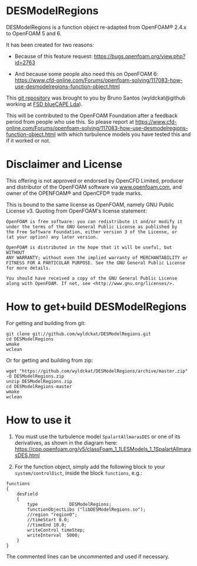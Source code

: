 DESModelRegions
===============

DESModelRegions is a function object re-adapted from OpenFOAM® 2.4.x to OpenFOAM 5 and 6.

It has been created for two reasons:

  * Because of this feature request: https://bugs.openfoam.org/view.php?id=2763

  * And because some people also need this on OpenFOAM 6: https://www.cfd-online.com/Forums/openfoam-solving/117083-how-use-desmodelregions-function-object.html

This [git repository](https://github.com/wyldckat/DESModelRegions) was brought to you by Bruno Santos (wyldckat@github working at [FSD blueCAPE Lda](http://www.bluecape.com.pt)).


This will be contributed to the OpenFOAM Foundation after a feedback period from people who use this. So please report at https://www.cfd-online.com/Forums/openfoam-solving/117083-how-use-desmodelregions-function-object.html with which turbulence models you have tested this and if it worked or not.



Disclaimer and License
======================

This offering is not approved or endorsed by OpenCFD Limited, producer and distributor of the OpenFOAM software via www.openfoam.com, and owner of the OPENFOAM®  and OpenCFD®  trade marks.

This is bound to the same license as OpenFOAM, namely GNU Public License v3. Quoting from OpenFOAM's license statement:

    OpenFOAM is free software: you can redistribute it and/or modify it
    under the terms of the GNU General Public License as published by
    the Free Software Foundation, either version 3 of the License, or
    (at your option) any later version.

    OpenFOAM is distributed in the hope that it will be useful, but WITHOUT
    ANY WARRANTY; without even the implied warranty of MERCHANTABILITY or
    FITNESS FOR A PARTICULAR PURPOSE. See the GNU General Public License
    for more details.

    You should have received a copy of the GNU General Public License
    along with OpenFOAM. If not, see <http://www.gnu.org/licenses/>.



How to get+build DESModelRegions
================================

For getting and building from git:

```
git clone git://github.com/wyldckat/DESModelRegions.git
cd DESModelRegions
wmake
wclean
```

Or for getting and building from zip:

```
wget "https://github.com/wyldckat/DESModelRegions/archive/master.zip" -O DESModelRegions.zip
unzip DESModelRegions.zip
cd DESModelRegions-master
wmake
wclean
```


How to use it
=============

1. You must use the turbulence model `SpalartAllmarasDES` or one of its derivatives, as shown in the diagram here: https://cpp.openfoam.org/v5/classFoam_1_1LESModels_1_1SpalartAllmarasDES.html

2. For the function object, simply add the following block to your `system/controlDict`, inside the block `functions`, e.g.:

```
functions
{
    desField
    {
        type            DESModelRegions;
        functionObjectLibs ("libDESModelRegions.so");
        //region "region0";
        //timeStart 0.0;
        //timeEnd 10.0;
        writeControl timeStep;
        writeInterval  5000;
    }
}
```

The commented lines can be uncommented and used if necessary.
